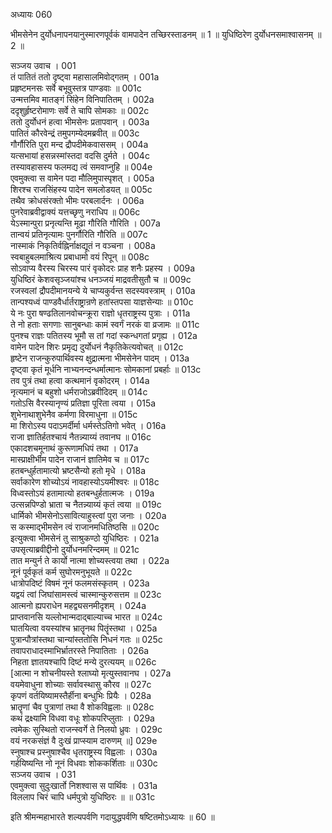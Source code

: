अध्यायः 060

भीमसेनेन दुर्योधनापनयानुस्मारणपूर्वकं वामपादेन तच्छिरस्ताडनम् ॥ 1 ॥ युधिष्ठिरेण दुर्योधनसमाश्वासनम् ॥ 2 ॥

	
सञ्जय उवाच ।	001  
तं पातितं ततो दृष्ट्वा महासालमिवोद्गतम् ।	001a  
प्रहृष्टमनसः सर्वे बभूवुस्तत्र पाण्डवाः ॥	001c  
उन्मत्तमिव मातङ्गं सिंहेन विनिपातितम् ।	002a  
ददृशुर्हृष्टरोमाणः सर्वे ते चापि सोमकाः ॥	002c  
ततो दुर्योधनं हत्वा भीमसेनः प्रतापवान् ।	003a  
पातितं कौरवेन्द्रं तमुपगम्येदमब्रवीत् ॥	003c  
गौर्गौरिति पुरा मन्द द्रौपदीमेकवाससम् ।	004a  
यत्सभायां हसन्नस्मांस्तदा वदसि दुर्मते ।	004c  
तस्यावहासस्य फलमद्य त्वं समवाप्नुहि ॥	004e  
एवमुक्त्वा स वामेन पदा मौलिमुपास्पृशत् ।	005a  
शिरश्च राजसिंहस्य पादेन समलोडयत् ॥	005c  
तथैव क्रोधसंरक्तो भीमः परबलार्दनः ।	006a  
पुनरेवाब्रवीद्वाक्यं यत्तच्छृणु नराधिप ॥	006c  
येऽस्मान्पुरा प्रनृत्यन्ति मूढा गौरिति गौरिति ।	007a  
तान्वयं प्रतिनृत्यामः पुनर्गौरिति गौरिति ॥	007c  
नास्माकं निकृतिर्वह्निर्नाक्षद्यूतं न वञ्चना ।	008a  
स्वबाहुबलमाश्रित्य प्रबाधामो वयं रिपून् ॥	008c  
सोऽवाप्य वैरस्य चिरस्य पारं वृकोदरः प्राह शनैः प्रहस्य ।	009a  
युधिष्ठिरं केशवसृञ्जयांश्च धनञ्जयं माद्रवतीसुतौ च ॥	009c  
रजस्वलां द्रौपदीमानयन्ये ये चाप्यकुर्वन्त सदस्यवस्त्राम् । 	010a  
तान्पश्यध्वं पाण्डवैर्धार्तराष्ट्रान्रणे हतांस्तपसा याज्ञसेन्याः ॥	010c  
ये नः पुरा षण्ढतिलानवोचन्क्रूरा राज्ञो धृतराष्ट्रस्य पुत्राः ।	011a  
ते नो हताः सगणाः सानुबन्धाः कामं स्वर्गं नरकं वा व्रजामः ॥	011c  
पुनश्च राज्ञः पतितस्य भूमौ स तां गदां स्कन्धगतां प्रगृह्य ।	012a  
वामेन पादेन शिरः प्रमृद्य दुर्योधनं नैकृतिकेत्यवोचत् ॥	012c  
हृष्टेन राजन्कुरुपार्थिवस्य क्षुद्रात्मना भीमसेनेन पादम् ।	013a  
दृष्ट्वा कृतं मूर्धनि नाभ्यनन्दन्धर्मात्मानः सोमकानां प्रबर्हाः ॥	013c  
तव पुत्रं तथा हत्वा कत्थमानं वृकोदरम् ।	014a  
नृत्यमानं च बहुशो धर्मराजोऽब्रवीदिदम् ॥	014c  
गतोऽसि वैरस्यानृण्यं प्रतिज्ञा पूरिता त्वया ।	015a  
शुभेनाथाशुभेनैव कर्मणा विरमाधुना ॥	015c  
मा शिरोऽस्य पदाऽमर्दीर्मा धर्मस्तेऽतिगो भवेत् ।	016a  
राजा ज्ञातिर्हतश्चायं नैतन्न्याय्यं तवानघ ॥	016c  
एकादशचमूनाथं कुरूणामधिपं तथा ।	017a  
मास्प्राक्षीर्भीम पादेन राजानं ज्ञातिमेव च ॥	017c  
हतबन्धुर्हतामात्यो भ्रष्टसैन्यो हतो मृधे ।	018a  
सर्वाकारेण शोच्योऽयं नावहास्योऽयमीश्वरः ॥	018c  
विध्वस्तोऽयं हतामात्यो हतबन्धुर्हतात्मजः ।	019a  
उत्सन्नपिण्डो भ्राता च नैतन्न्याय्यं कृतं त्वया ॥	019c  
धार्मिको भीमसेनोऽसावित्याहुस्त्वां पुरा जनाः ।	020a  
स कस्माद्भीमसेन त्वं राजानमधितिष्ठसि ॥	020c  
इत्युक्त्वा भीमसेनं तु साश्रुकण्ठो युधिष्ठिरः ।	021a  
उपसृत्याब्रवीद्दीनो दुर्योधनमरिन्दमम् ॥	021c  
तात मन्युर्न ते कार्यो नात्मा शोच्यस्त्वया तथा ।	022a  
नूनं पूर्वकृतं कर्म सुघोरमनुभूयते ॥	022c  
धात्रोपदिष्टं विषमं नूनं फलमसंस्कृतम् ।	023a  
यद्वयं त्वां जिघांसामस्त्वं चास्मान्कुरुसत्तम ॥	023c  
आत्मनो ह्यपराधेन महद्व्यसनमीदृशम् ।	024a  
प्राप्तवानसि यल्लोभान्मदाद्बाल्याच्च भारत ॥	024c  
घातयित्वा वयस्यांश्च भ्रातॄनथ पितॄंस्तथा ।	025a  
पुत्रान्पौत्रांस्तथा चान्यांस्ततोसि निधनं गतः ॥	025c  
तवापराधादस्माभिर्भ्रातरस्ते निपातिताः ।	026a  
निहता ज्ञातयश्चापि दिष्टं मन्ये दुरत्ययम् ॥	026c  
[आत्मा न शोचनीयस्ते श्लाघ्यो मृत्युस्तवानघ ।	027a  
वयमेवाधुना शोच्याः सर्वावस्थासु कौरव ॥	027c  
कृपणं वर्तयिष्यामस्तैर्हीना बन्धुभिः प्रियैः ।	028a  
भ्रातॄणां चैव पुत्राणां तथा वै शोकविह्वलाः ॥	028c  
कथं द्रक्ष्यामि विधवा वधूः शोकपरिप्लुताः ।	029a  
त्वमेकः सुस्थितो राजन्स्वर्गे ते निलयो ध्रुवः ।	029c  
वयं नरकसंज्ञं वै दुःखं प्राप्स्याम दारुणम् ॥]	029e  
स्नुषाश्च प्रस्नुषाश्चैव धृतराष्ट्रस्य विह्वलाः ।	030a  
गर्हयिष्यन्ति नो नूनं विधवाः शोककर्शिताः ॥	030c  
सञ्जय उवाच ।	031  
एवमुक्त्वा सुदुःखार्तो निशश्वास स पार्थिवः ।	031a  
विललाप चिरं चापि धर्मपुत्रो युधिष्ठिरः ॥ ॥	031c  

इति श्रीमन्महाभारते शल्यपर्वणि गदायुद्धपर्वणि षष्टितमोऽध्यायः ॥ 60 ॥
